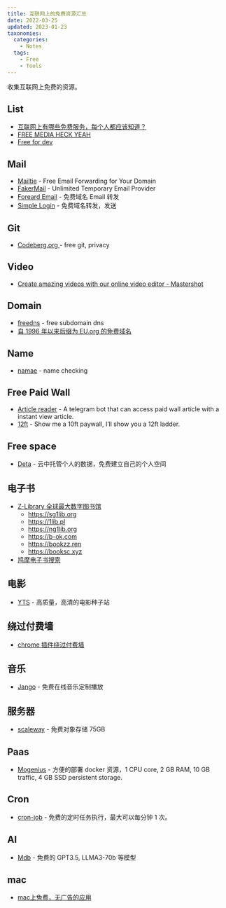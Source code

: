 ```yaml
---
title: 互联网上的免费资源汇总
date: 2022-03-25
updated: 2023-01-23
taxonomies:
  categories:
    - Notes
  tags:
    - Free
    - Tools
---
```


收集互联网上免费的资源。

<!-- more -->

## List

- [互联网上有哪些免费服务，每个人都应该知道？](https://www.reddit.com/r/AskReddit/comments/444cnh/what_are_some_free_services_on_the_internet/cznc9la/)
- [FREE MEDIA HECK YEAH](https://github.com/nbats/FMHY/wiki/FREEMEDIAHECKYEAH)
- [Free for dev](https://free-for.dev/#/)

## Mail

- [Mailtie](https://mailtie.com) - Free Email Forwarding for Your Domain
- [FakerMail](https://fakermail.com) - Unlimited Temporary Email Provider
- [Foreard Email](https://forwardemail.net/) - 免费域名 Email 转发
- [Simple Login](https://simplelogin.io/) - 免费域名转发，发送

## Git

- [ Codeberg.org ](https://codeberg.org) - free git, privacy

## Video

- [Create amazing videos with our online video editor - Mastershot](https://mastershot.app)

## Domain

- [freedns](https://freedns.afraid.org/domain/registry/) - free subdomain dns
- [自 1996 年以来后缀为 EU.org 的免费域名](https://nic.eu.org/index.html)

## Name

- [namae](https://namae.dev) - name checking

## Free Paid Wall

- [Article reader](https://t.me/chotamreaderbot) - A telegram bot that can access paid wall article with a instant view article.
- [12ft](https://12ft.io/) - Show me a 10ft paywall, I’ll show you a 12ft ladder.

## Free space

- [Deta](https://deta.space/) - 云中托管个人的数据，免费建立自己的个人空间

## 电子书

- [Z-Library 全球最大数字图书馆](https://zh.z-lib.org/)
  - <https://sg1lib.org>
  - <https://1lib.pl>
  - <https://ng1lib.org>
  - <https://b-ok.com>
  - <https://bookzz.ren>
  - <https://booksc.xyz>
- [鸠摩电子书搜索](https://www.jiumodiary.com/)

## 电影

- [YTS](https://yts.mx/) - 高质量，高清的电影种子站

## 绕过付费墙

- [chrome 插件绕过付费墙](https://github.com/iamadamdev/bypass-paywalls-chrome)

## 音乐

- [Jango](https://www.jango.com/) - 免费在线音乐定制播放

## 服务器

- [scaleway](https://www.scaleway.com/) - 免费对象存储 75GB

## Paas

- [Mogenius](https://mogenius.com) - 方便的部署 docker 资源，1 CPU core, 2 GB RAM, 10 GB traffic, 4 GB SSD persistent storage.

## Cron

- [cron-job](https://cron-job.org/en/) - 免费的定时任务执行，最大可以每分钟 1 次。

## AI

- [Mdb](https://mdb.ai/) - 免费的 GPT3.5, LLMA3-70b 等模型

## mac

- [mac上免费，无广告的应用](https://www.thriftmac.com/)
